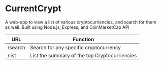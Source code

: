 # CurrentCrypt

A web-app to view a list of various cryptocurriencies, and search for them as well.
Built using Node.js, Express, and CoinMarketCap API 

|      URL      |    Function   |
| ------------- | ------------- |
| /search  | Search for any specific cryptocurrency  |
| /list  | List the summary of the top Cryptocurriencies  |

